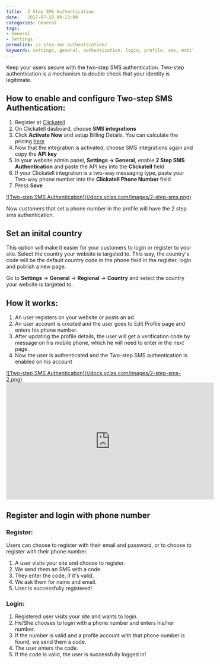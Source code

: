 ```yaml
---
title:  2 Step SMS Authentication
date:   2017-07-28 09:13:09
categories: General
tags:
- General
- Settings
permalink: /2-step-sms-authentication/
keywords: settings, general, authentication, login, profile, sms, mobile, password, register
---
```

Keep your users secure with the two-step SMS authentication. Two-step authentication is a mechanism to double check that your identity is legitimate.

## How to enable and configure Two-step SMS Authentication:

1. Register at [Clickatell](https://www.clickatell.com)
2. On Clickatell dasboard, choose **SMS integrations**
3. Click **Activate Now** and setup Billing Details. You can calculate the pricing [here](https://www.clickatell.com/pricing-and-coverage/message-pricing/#step-1)
4. Now that the integration is activated, choose SMS integrations again and copy the **API key**
5. In your website admin panel, **Settings -> General**, enable **2 Step SMS Authentication** and paste the API key into the **Clickatell** field
6. If your Clickatell integration is a two-way messaging type, paste your Two-way phone number into the **Clickatell Phone Number** field
7. Press **Save**

<a href="//docs.yclas.com/images/2-step-sms.png" class="thumbnail gallery-item" data-gallery>
![Two-step SMS Authentication](//docs.yclas.com/images/2-step-sms.png)
</a>

Now customers that set a phone number in the profile will have the 2 step sms authentication.

## Set an inital country

This option will make it easier for your customers to login or register to your site. Select the country your website is targeted to. This way, the country's code will be the default country code in the phone field in the register, login and publish a new page.

Go to **Settings** -> **General** -> **Regional** -> **Country** and select the country your website is targeted to.

## How it works:

1. An user registers on your website or posts an ad.
2. An user account is created and the user goes to Edit Profile page and enters his phone number.
3. After updating the profile details, the user will get a verification code by message on his mobile phone, which he will need to enter in the next page.
4. Now the user is authenticated and the Two-step SMS authentication is enabled on his account

<a href="//docs.yclas.com/images/2-step-sms-2.png" class="thumbnail gallery-item" data-gallery>
![Two-step SMS Authentication](//docs.yclas.com/images/2-step-sms-2.png)
</a>

<iframe width="560" height="315" src="https://www.youtube.com/embed/F2F-SYsWfz0" frameborder="0" allow="accelerometer; autoplay; encrypted-media; gyroscope; picture-in-picture" allowfullscreen></iframe>


## Register and login with phone number

### Register:

Users can choose to register with their email and password, or to choose to register with their phone number.

1. A user visits your site and choose to register.
2. We send them an SMS with a code.
3. They enter the code, if it's valid.
4. We ask them for name and email.
5. User is successfully registered!

### Login:

1. Registered user visits your site and wants to login.
2. He/She chooses to login with a phone number and enters his/her number.
3. If the number is valid and a profile account with that phone number is found, we send them a code.
4. The user enters the code.
5. If the code is valid,  the user is successfully logged in!
